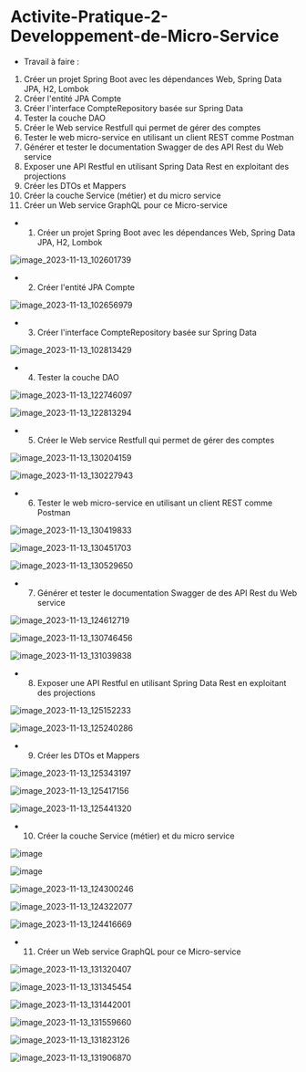 # Activite-Pratique-2-Developpement-de-Micro-Service

- Travail à faire :
1. Créer un projet Spring Boot avec les dépendances Web, Spring Data JPA, H2, Lombok
2. Créer l'entité JPA Compte
3. Créer l'interface CompteRepository basée sur Spring Data
4. Tester la couche DAO
5. Créer le Web service Restfull qui permet de gérer des comptes
6. Tester le web micro-service en utilisant un client REST comme Postman
7. Générer et tester le documentation Swagger de des API Rest du Web service
8. Exposer une API Restful en utilisant Spring Data Rest en exploitant des projections
9. Créer les DTOs et Mappers
10. Créer la couche Service (métier) et du micro service
11. Créer un Web service GraphQL pour ce Micro-service

- 1. Créer un projet Spring Boot avec les dépendances Web, Spring Data JPA, H2, Lombok

![image_2023-11-13_102601739](https://github.com/Sohaib-jalil/Activite-Pratique-2-Developpement-de-Micro-Service/assets/92445933/7fddf273-80e3-4dcc-a7d3-9871e7693f48)

- 2. Créer l'entité JPA Compte

![image_2023-11-13_102656979](https://github.com/Sohaib-jalil/Activite-Pratique-2-Developpement-de-Micro-Service/assets/92445933/c07ab5fd-8ac0-4cbe-841d-4e4421003ad4)

- 3. Créer l'interface CompteRepository basée sur Spring Data

![image_2023-11-13_102813429](https://github.com/Sohaib-jalil/Activite-Pratique-2-Developpement-de-Micro-Service/assets/92445933/e33fc3ad-e27e-47f1-9bc1-38f07db7a106)

- 4. Tester la couche DAO
 
![image_2023-11-13_122746097](https://github.com/Sohaib-jalil/Activite-Pratique-2-Developpement-de-Micro-Service/assets/92445933/f6bb4c9d-dc51-4ae9-aeb6-40ca51b2dd1f)

![image_2023-11-13_122813294](https://github.com/Sohaib-jalil/Activite-Pratique-2-Developpement-de-Micro-Service/assets/92445933/74221511-d658-4aa0-b52d-24d794016199)

- 5. Créer le Web service Restfull qui permet de gérer des comptes

![image_2023-11-13_130204159](https://github.com/Sohaib-jalil/Activite-Pratique-2-Developpement-de-Micro-Service/assets/92445933/f309500b-6a53-453e-8bd5-64554d02f70c)

![image_2023-11-13_130227943](https://github.com/Sohaib-jalil/Activite-Pratique-2-Developpement-de-Micro-Service/assets/92445933/da7c34cb-9e94-473a-b826-56d7659cae57)

- 6. Tester le web micro-service en utilisant un client REST comme Postman
 
![image_2023-11-13_130419833](https://github.com/Sohaib-jalil/Activite-Pratique-2-Developpement-de-Micro-Service/assets/92445933/3539c4ba-a5e0-41e3-982c-19085bac5308)

![image_2023-11-13_130451703](https://github.com/Sohaib-jalil/Activite-Pratique-2-Developpement-de-Micro-Service/assets/92445933/941dc54c-696f-4576-a8d1-bb50c0b64987)

![image_2023-11-13_130529650](https://github.com/Sohaib-jalil/Activite-Pratique-2-Developpement-de-Micro-Service/assets/92445933/ad33a5e7-9ce3-4e72-9c0d-4957baed319b)

- 7. Générer et tester le documentation Swagger de des API Rest du Web service

![image_2023-11-13_124612719](https://github.com/Sohaib-jalil/Activite-Pratique-2-Developpement-de-Micro-Service/assets/92445933/26b024f5-26bf-42a5-8622-5e0cb38364d6)

![image_2023-11-13_130746456](https://github.com/Sohaib-jalil/Activite-Pratique-2-Developpement-de-Micro-Service/assets/92445933/7e8d783f-b299-4627-9e74-5fe615383fce)

![image_2023-11-13_131039838](https://github.com/Sohaib-jalil/Activite-Pratique-2-Developpement-de-Micro-Service/assets/92445933/1e211506-ce8c-44cf-8861-7556ae36c55d)

- 8. Exposer une API Restful en utilisant Spring Data Rest en exploitant des projections

![image_2023-11-13_125152233](https://github.com/Sohaib-jalil/Activite-Pratique-2-Developpement-de-Micro-Service/assets/92445933/45de77aa-cad9-49ce-a149-31bfbac20749)

![image_2023-11-13_125240286](https://github.com/Sohaib-jalil/Activite-Pratique-2-Developpement-de-Micro-Service/assets/92445933/b8183758-3a46-4401-8b05-460f7238e739)

- 9. Créer les DTOs et Mappers

![image_2023-11-13_125343197](https://github.com/Sohaib-jalil/Activite-Pratique-2-Developpement-de-Micro-Service/assets/92445933/2e560057-e2ed-47cb-8686-18e4a482dd72)

![image_2023-11-13_125417156](https://github.com/Sohaib-jalil/Activite-Pratique-2-Developpement-de-Micro-Service/assets/92445933/618a847c-e77d-4e22-9615-d6870e54a811)

![image_2023-11-13_125441320](https://github.com/Sohaib-jalil/Activite-Pratique-2-Developpement-de-Micro-Service/assets/92445933/e902a9b0-e833-495e-9540-8cedb5984e66)

- 10. Créer la couche Service (métier) et du micro service

![image](https://github.com/Sohaib-jalil/Activite-Pratique-2-Developpement-de-Micro-Service/assets/92445933/0be2fb61-4d30-485d-871d-220f75d0a3d0)

![image](https://github.com/Sohaib-jalil/Activite-Pratique-2-Developpement-de-Micro-Service/assets/92445933/8dbe5ffb-6b50-4395-8786-2d9fab6394ad)

![image_2023-11-13_124300246](https://github.com/Sohaib-jalil/Activite-Pratique-2-Developpement-de-Micro-Service/assets/92445933/304af97c-3721-45ac-bf2d-c93c8003df53)

![image_2023-11-13_124322077](https://github.com/Sohaib-jalil/Activite-Pratique-2-Developpement-de-Micro-Service/assets/92445933/6fee311f-fab7-4ed2-ae85-cab652f41d99)

![image_2023-11-13_124416669](https://github.com/Sohaib-jalil/Activite-Pratique-2-Developpement-de-Micro-Service/assets/92445933/12d54b90-cb83-45de-8426-0cc9481b15d4)

- 11. Créer un Web service GraphQL pour ce Micro-service

![image_2023-11-13_131320407](https://github.com/Sohaib-jalil/Activite-Pratique-2-Developpement-de-Micro-Service/assets/92445933/f522287e-58d1-4f2e-8f1e-ff2470454912)

![image_2023-11-13_131345454](https://github.com/Sohaib-jalil/Activite-Pratique-2-Developpement-de-Micro-Service/assets/92445933/51148f0e-d2ea-4027-9fa7-19e9518fc517)

![image_2023-11-13_131442001](https://github.com/Sohaib-jalil/Activite-Pratique-2-Developpement-de-Micro-Service/assets/92445933/9ccd1266-cdca-4a67-baa1-22a3fc7e9b89)

![image_2023-11-13_131559660](https://github.com/Sohaib-jalil/Activite-Pratique-2-Developpement-de-Micro-Service/assets/92445933/cd40ecd2-4f4c-4f57-bf80-397c61844c95)

![image_2023-11-13_131823126](https://github.com/Sohaib-jalil/Activite-Pratique-2-Developpement-de-Micro-Service/assets/92445933/a8be5cd8-6ae5-413f-87ac-2266be4f4f0b)

![image_2023-11-13_131906870](https://github.com/Sohaib-jalil/Activite-Pratique-2-Developpement-de-Micro-Service/assets/92445933/6b906f0a-de88-4a91-a8d4-38c5e18a1baf)
